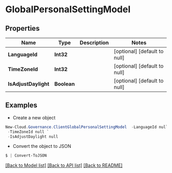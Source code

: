 # GlobalPersonalSettingModel
## Properties

Name | Type | Description | Notes
------------ | ------------- | ------------- | -------------
**LanguageId** | **Int32** |  | [optional] [default to null]
**TimeZoneId** | **Int32** |  | [optional] [default to null]
**IsAdjustDaylight** | **Boolean** |  | [optional] [default to null]

## Examples

- Create a new object
```powershell
New-Cloud.Governance.ClientGlobalPersonalSettingModel  -LanguageId null `
 -TimeZoneId null `
 -IsAdjustDaylight null
```

- Convert the object to JSON
```powershell
$ | Convert-ToJSON
```


[[Back to Model list]](../README.md#documentation-for-models) [[Back to API list]](../README.md#documentation-for-api-endpoints) [[Back to README]](../README.md)


